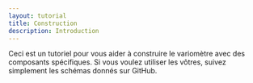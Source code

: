 ```yaml
---
layout: tutorial
title: Construction
description: Introduction
---
```


Ceci est un tutoriel pour vous aider à construire le variomètre avec des composants spécifiques. Si vous voulez utiliser les vôtres, suivez simplement les schémas donnés sur GitHub.